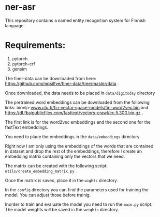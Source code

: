# ner-asr

This repository contains a named entity recognition system for Finnish language.

# Requirements:
1. pytorch
2. pytorch-crf
3. gensim

The finer-data can be downloaded from here: https://github.com/mpsilfve/finer-data/tree/master/data .

Once downloaded, the data needs to be placed in `data/digitoday` directory

The pretrained word embeddings can be downloaded from the following links: bionlp-www.utu.fi/fin-vector-space-models/fin-word2vec.bin and https://dl.fbaipublicfiles.com/fasttext/vectors-crawl/cc.fi.300.bin.gz .

The first link is for the word2vec embeddings and the second one for the fastText embeddings.

You need to place the embeddings in the `data/embeddings` directory.

Right now I am only using the embeddings of the words that are contained in dataset and drop the rest of the embeddings, therefore I create an embedding matrix containing only the vectors that we need.

The matrix can be created with the following script: `utils/create_embedding_matrix.py` .

Once the matrix is saved, place it in the `wights` directory.

In the `config` directory you can find the parameters used for training the model. You can adjust those before trainig.

Inorder to train and evaluate the model you need to run the `main.py` script.
The model weights will be saved in the `weights` directory.

